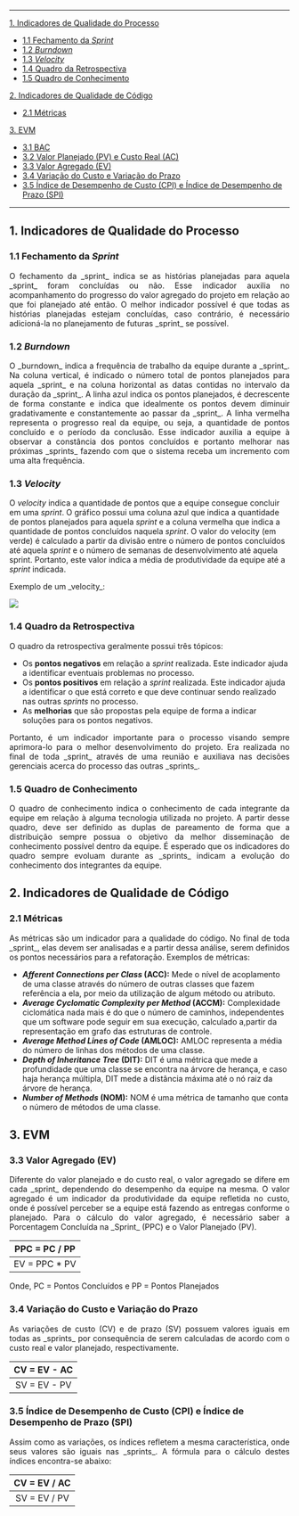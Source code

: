 ---------
[1. Indicadores de Qualidade do Processo](#1-indicadores-de-qualidade-do-processo)

 * [1.1 Fechamento da _Sprint_](#11-fechamento-da-sprint)
 * [1.2 _Burndown_](#12-burndown)
 * [1.3 _Velocity_](#13-velocity)
 * [1.4 Quadro da Retrospectiva](#14-quadro-da-retrospectiva)
 * [1.5 Quadro de Conhecimento](#15-quadro-de-conhecimento)

[2. Indicadores de Qualidade de Código](#2-indicadores-de-qualidade-de-código)

 * [2.1 Métricas](#21-métricas)

[3. EVM](#3-evm)
 * [3.1 BAC](#31-bac)
 * [3.2 Valor Planejado (PV) e Custo Real (AC)](#32-pv-e-ac)
 * [3.3 Valor Agregado (EV)](#33-valor-agregado-ev)
 * [3.4 Variação do Custo e Variação do Prazo](#34-variação-do-custo-e-variação-do-prazo)
 * [3.5 Índice de Desempenho de Custo (CPI) e Índice de Desempenho de Prazo (SPI)](https://github.com/fga-gpp-mds/00-Disciplina/wiki/Indicadores-%C3%81geis/_edit#35-%C3%8Dndice-de-desempenho-de-custo-cpi-e-%C3%8Dndice-de-desempenho-de-prazo-spi)

---------
## 1. Indicadores de Qualidade do Processo

### 1.1 Fechamento da _Sprint_

<p align = "justify">O fechamento da _sprint_ indica se as histórias planejadas para aquela _sprint_ foram concluídas ou não. Esse indicador auxilia no acompanhamento do progresso do valor agregado do projeto em relação ao que foi planejado até então. O melhor indicador possível é que todas as histórias planejadas estejam concluídas, caso contrário, é necessário adicioná-la no planejamento de futuras _sprint_ se possível.

### 1.2 _Burndown_

<p align = "justify">O _burndown_ indica a frequência de trabalho da equipe durante a _sprint_. Na coluna vertical, é indicado o número total de pontos planejados para aquela _sprint_ e na coluna horizontal as datas contidas no intervalo da duração da _sprint_. A linha azul indica os pontos planejados, é decrescente de forma constante e indica que idealmente os pontos devem diminuir gradativamente e constantemente ao passar da _sprint_. A linha vermelha representa o progresso real da equipe, ou seja, a quantidade de pontos concluído e o período da conclusão. Esse indicador auxilia a equipe à observar a constância dos pontos concluídos e portanto melhorar nas próximas _sprints_ fazendo com que o sistema receba um incremento com uma alta frequência.

### 1.3 _Velocity_

O _velocity_ indica a quantidade de pontos que a equipe consegue concluir em uma _sprint_. O gráfico possui uma coluna azul que indica a quantidade de pontos planejados para aquela _sprint_ e a coluna vermelha que indica a quantidade de pontos concluídos naquela _sprint_. O valor do velocity (em verde) é calculado a partir da divisão entre o número de pontos concluídos até aquela _sprint_ e o número de semanas de desenvolvimento até aquela sprint. Portanto, este valor indica a média de produtividade da equipe até a _sprint_ indicada.

<p align = "justify">Exemplo de um _velocity_:

![](https://raw.githubusercontent.com/wiki/fga-gpp-mds/00-Disciplina/img/velocity-exemplo.png)

### 1.4 Quadro da Retrospectiva

<p align = "justify">O quadro da retrospectiva geralmente possui três tópicos:

 * Os **pontos negativos** em relação a _sprint_ realizada. Este indicador ajuda a identificar eventuais problemas no processo.
 * Os **pontos positivos** em relação a _sprint_ realizada. Este indicador ajuda a identificar o que está correto e que deve continuar sendo realizado nas outras _sprints_ no processo.
 * As **melhorias** que são propostas pela equipe de forma a indicar soluções para os pontos negativos.

<p align = "justify">Portanto, é um indicador importante para o processo visando sempre aprimora-lo para o melhor desenvolvimento do projeto. Era realizada no final de toda _sprint_ através de uma reunião e auxiliava nas decisões gerenciais acerca do processo das outras _sprints_.

### 1.5 Quadro de Conhecimento

<p align = "justify">O quadro de conhecimento indica o conhecimento de cada integrante da equipe em relação à alguma tecnologia utilizada no projeto. A partir desse quadro, deve ser definido as duplas de pareamento de forma que a distribuição sempre possua o objetivo da melhor disseminação de conhecimento possível dentro da equipe. É esperado que os indicadores do quadro sempre evoluam durante as _sprints_ indicam a evolução do conhecimento dos integrantes da equipe.

## 2. Indicadores de Qualidade de Código

### 2.1 Métricas

<p align = "justify">As métricas são um indicador para a qualidade do código. No final de toda _sprint_, elas devem ser analisadas e a partir dessa análise, serem definidos os pontos necessários para a refatoração. Exemplos de métricas:

 * **_Afferent Connections per Class_ (ACC):** Mede o nível de acoplamento de uma classe através do número de outras classes que fazem referência a ela, por meio da utilização de algum método ou atributo.
 * **_Average Cyclomatic Complexity per Method_ (ACCM):** Complexidade ciclomática nada mais é do que o número de caminhos, independentes que um software pode seguir em sua execução, calculado a,partir da representação em grafo das estruturas de controle.
 * **_Average Method Lines of Code_ (AMLOC):** AMLOC representa a média do número de linhas dos métodos de uma classe.
 * **_Depth of Inheritance Tree_ (DIT):** DIT é uma métrica que mede a profundidade que uma classe se encontra na árvore de herança, e caso haja herança múltipla, DIT mede a distância máxima até o nó raiz da árvore de herança.
 * **_Number of Methods_ (NOM):** NOM é uma métrica de tamanho que conta o número de métodos de uma classe.

## 3. EVM

### 3.3 Valor Agregado (EV)

<p align = "justify"> Diferente do valor planejado e do custo real, o valor agregado se difere em cada _sprint_ dependendo do desempenho da equipe na mesma. O valor agregado é um indicador da produtividade da equipe refletida no custo, onde é possível perceber se a equipe está fazendo as entregas conforme o planejado. Para o cálculo do valor agregado, é necessário saber a Porcentagem Concluída na _Sprint_ (PPC) e o Valor Planejado (PV).

| PPC = PC / PP |
|---------------|
| EV = PPC * PV |                                                      

Onde, PC = Pontos Concluídos e PP = Pontos Planejados

### 3.4 Variação do Custo e Variação do Prazo

<p align = "justify"> As variações de custo (CV) e de prazo (SV) possuem valores iguais em todas as _sprints_ por consequência de serem calculadas de acordo com o custo real e valor planejado, respectivamente. 

| CV = EV - AC |
|:------------:|
| SV = EV - PV |

### 3.5 Índice de Desempenho de Custo (CPI) e Índice de Desempenho de Prazo (SPI)

<p align = "justify"> Assim como as variações, os índices refletem a mesma característica, onde seus valores são iguais nas _sprints_. A fórmula para o cálculo destes índices encontra-se abaixo:

| CV = EV / AC |
|:------------:|
| SV = EV / PV |
